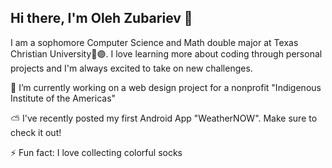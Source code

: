 ## Hi there, I'm Oleh Zubariev 👋

I am a sophomore Computer Science and Math double major at Texas Christian University🐸🟣. I love learning more about coding through personal projects and I'm always excited to take on new challenges. 

🔭 I’m currently working on a web design project for a nonprofit "Indigenous Institute of the Americas"

⛅ I've recently posted my first Android App "WeatherNOW". Make sure to check it out!

⚡ Fun fact: I love collecting colorful socks




<!--
**olehzu/olehzu** is a ✨ _special_ ✨ repository because its `README.md` (this file) appears on your GitHub profile.

Here are some ideas to get you started:

- 🔭 I’m currently working on 
- 🌱 I’m currently learning ...
- 👯 I’m looking to collaborate on ...
- 🤔 I’m looking for help with ...
- 💬 Ask me about ...
- 📫 How to reach me: ...
- 😄 Pronouns: ...
- ⚡ Fun fact: ...
-->
